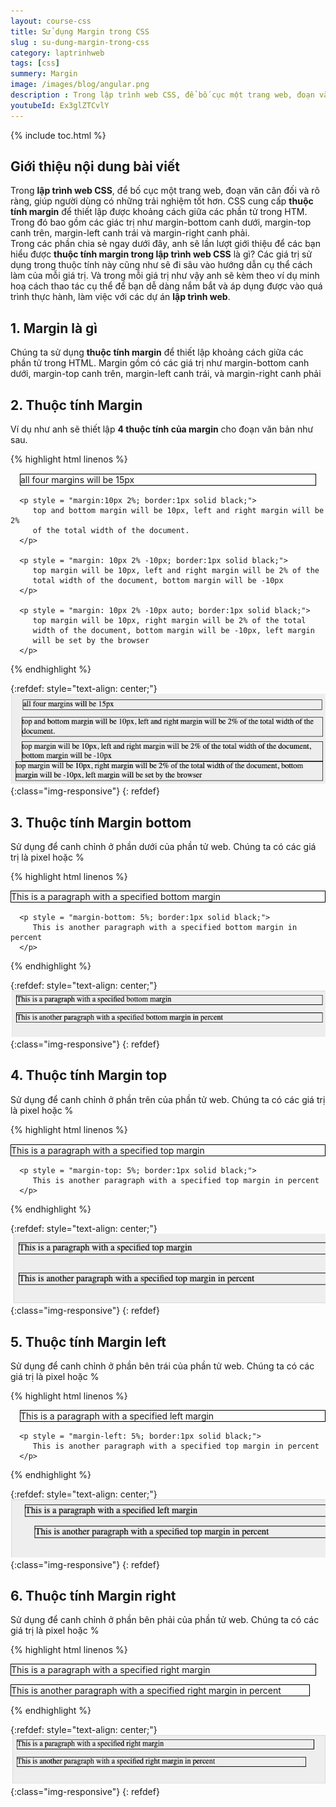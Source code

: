 ```yaml
---
layout: course-css
title: Sử dụng Margin trong CSS
slug : su-dung-margin-trong-css
category: laptrinhweb
tags: [css]
summery: Margin 
image: /images/blog/angular.png
description : Trong lập trình web CSS, để bố cục một trang web, đoạn văn cân đối và rõ ràng, CSS cung cấp thuộc tính margin để thiết lập được khoảng cách giữa các phần tử trong HTM. Trong đó bao gồm các giác trị như margin bottom canh dưới, margin top canh trên, margin left canh trái và margin right canh phải. Bài viết giới thiệu giúp hiểu được thuộc tính margin trong lập trình web CSS là gì? Các giá trị sử dụng trong thuộc tính này cũng như sẽ đi sâu vào hướng dẫn cụ thể cách làm của mỗi giá trị. Và trong mỗi giá trị như vậy có kèm theo ví dụ minh hoạ cách thao tác cụ thể để người học lập trình web dễ dàng nắm bắt và áp dụng được vào quá trình thực hành, làm việc với các dự án.
youtubeId: Ex3glZTCvlY
---
```


{% include toc.html %}

## **Giới thiệu nội dung bài viết**

Trong <b>lập trình web CSS</b>, để bố cục một trang web, đoạn văn cân đối và rõ ràng, giúp người dùng có những trải nghiệm tốt hơn. CSS cung cấp <b>thuộc tính margin</b> để thiết lập được khoảng cách giữa các phần tử trong HTM. Trong đó bao gồm các giác trị như margin-bottom canh dưới, margin-top canh trên, margin-left canh trái và margin-right canh phải.
<br>
Trong các phần chia sẻ ngay dưới đây, anh sẽ lần lượt giới thiệu để các bạn hiểu được <b>thuộc tính margin trong lập trình web CSS</b> là gì? Các giá trị sử dụng trong thuộc tính này cũng như sẽ đi sâu vào hướng dẫn cụ thể cách làm của mỗi giá trị. Và trong mỗi giá trị như vậy anh sẽ kèm theo ví dụ minh hoạ cách thao tác cụ thể để bạn dễ dàng nắm bắt và áp dụng được vào quá trình thực hành, làm việc với các dự án <b>lập trình web</b>.

## **1. Margin là gì**

Chúng ta sử dụng <b>thuộc tính margin</b> để thiết lập khoảng cách giữa các phần tử trong HTML. Margin gồm có các giá trị như margin-bottom canh dưới, margin-top canh trên, margin-left canh trái, và margin-right canh phải


## **2. Thuộc tính Margin**

Ví dụ như anh sẽ thiết lập <b>4 thuộc tính của margin</b> cho đoạn văn bản như sau.

{% highlight html linenos %}

<html>
   <head>
   </head>
   
   <body>
      <p style = "margin: 15px; border:1px solid black;">
         all four margins will be 15px
      </p>
      
      <p style = "margin:10px 2%; border:1px solid black;">
         top and bottom margin will be 10px, left and right margin will be 2% 
         of the total width of the document.
      </p>
      
      <p style = "margin: 10px 2% -10px; border:1px solid black;">
         top margin will be 10px, left and right margin will be 2% of the 
         total width of the document, bottom margin will be -10px
      </p>
      
      <p style = "margin: 10px 2% -10px auto; border:1px solid black;">
         top margin will be 10px, right margin will be 2% of the total 
         width of the document, bottom margin will be -10px, left margin 
         will be set by the browser
      </p>
   </body>
</html> 
{% endhighlight %}

{:refdef: style="text-align: center;"}
![margin1](/images/post/css/margin1.png){:class="img-responsive"}
{: refdef}

## **3. Thuộc tính Margin bottom**

Sử dụng để canh chỉnh ở phần dưới của phần tử web. Chúng ta có các giá trị là pixel hoặc %

{% highlight html linenos %}

<html>
   <head>
   </head>

   <body>
      <p style = "margin-bottom: 15px; border:1px solid black;">
         This is a paragraph with a specified bottom margin
      </p>
      
      <p style = "margin-bottom: 5%; border:1px solid black;">
         This is another paragraph with a specified bottom margin in percent
      </p>
   </body>
</html> 
{% endhighlight %}

{:refdef: style="text-align: center;"}
![margin2](/images/post/css/margin2.png){:class="img-responsive"}
{: refdef}

## **4. Thuộc tính Margin top**

Sử dụng để canh chỉnh ở phần trên của phần tử web. Chúng ta có các giá trị là pixel hoặc %

{% highlight html linenos %}

<html>
   <head>
   </head>

   <body>
      <p style = "margin-top: 15px; border:1px solid black;">
         This is a paragraph with a specified top margin
      </p>
      
      <p style = "margin-top: 5%; border:1px solid black;">
         This is another paragraph with a specified top margin in percent
      </p>
   </body>
</html>

{% endhighlight %}

{:refdef: style="text-align: center;"}
![margin3](/images/post/css/margin3.png){:class="img-responsive"}
{: refdef}

## **5. Thuộc tính Margin left**

Sử dụng để canh chỉnh ở phần bên trái của phần tử web. Chúng ta có các giá trị là pixel hoặc %

{% highlight html linenos %}

<html>
   <head>
   </head>

   <body>
      <p style = "margin-left: 15px; border:1px solid black;">
         This is a paragraph with a specified left margin
      </p>
      
      <p style = "margin-left: 5%; border:1px solid black;">
         This is another paragraph with a specified top margin in percent
      </p>
   </body>
</html> 

{% endhighlight %}

{:refdef: style="text-align: center;"}
![margin4](/images/post/css/margin4.png){:class="img-responsive"}
{: refdef}

## **6. Thuộc tính Margin right**

Sử dụng để canh chỉnh ở phần bên phải của phần tử web. Chúng ta có các giá trị là pixel hoặc %

{% highlight html linenos %}

<html>
   <head>
   </head>
   
   <body>
      <p style = "margin-right: 15px; border:1px solid black;">
         This is a paragraph with a specified right margin
      </p>
      <p style = "margin-right: 5%; border:1px solid black;">
         This is another paragraph with a specified right margin in percent
      </p>
   </body>
</html> 

{% endhighlight %}

{:refdef: style="text-align: center;"}
![margin5](/images/post/css/margin5.png){:class="img-responsive"}
{: refdef}













